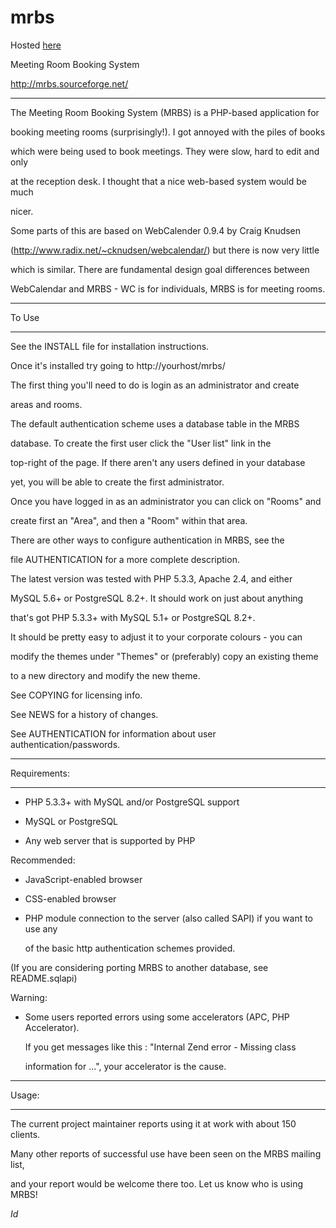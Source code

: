 # mrbs

Hosted [here](https://mrbsapp.herokuapp.com/)


Meeting Room Booking System

http://mrbs.sourceforge.net/

-------------------------------

The Meeting Room Booking System (MRBS) is a PHP-based application for

booking meeting rooms (surprisingly!). I got annoyed with the piles of books

which were being used to book meetings. They were slow, hard to edit and only

at the reception desk. I thought that a nice web-based system would be much

nicer.

Some parts of this are based on WebCalender 0.9.4 by Craig Knudsen 

(http://www.radix.net/~cknudsen/webcalendar/) but there is now very little

which is similar. There are fundamental design goal differences between

WebCalendar and MRBS - WC is for individuals, MRBS is for meeting rooms.

------

To Use

------

See the INSTALL file for installation instructions.

Once it's installed try going to http://yourhost/mrbs/

The first thing you'll need to do is login as an administrator and create

areas and rooms.

The default authentication scheme uses a database table in the MRBS

database. To create the first user click the "User list" link in the

top-right of the page. If there aren't any users defined in your database

yet, you will be able to create the first administrator.

Once you have logged in as an administrator you can click on "Rooms" and

create first an "Area", and then a "Room" within that area.

There are other ways to configure authentication in MRBS, see the

file AUTHENTICATION for a more complete description.

The latest version was tested with PHP 5.3.3, Apache 2.4, and either

MySQL 5.6+ or PostgreSQL 8.2+. It should work on just about anything

that's got PHP 5.3.3+ with MySQL 5.1+ or PostgreSQL 8.2+.

It should be pretty easy to adjust it to your corporate colours - you can

modify the themes under "Themes" or (preferably) copy an existing theme

to a new directory and modify the new theme.

See COPYING for licensing info.

See NEWS for a history of changes.

See AUTHENTICATION for information about user authentication/passwords.

-------------

Requirements:

-------------

- PHP 5.3.3+ with MySQL and/or PostgreSQL support

- MySQL or PostgreSQL

- Any web server that is supported by PHP

Recommended:

- JavaScript-enabled browser

- CSS-enabled browser

- PHP module connection to the server (also called SAPI) if you want to use any

  of the basic http authentication schemes provided.

(If you are considering porting MRBS to another database, see README.sqlapi)

Warning:

- Some users reported errors using some accelerators (APC, PHP Accelerator).

  If you get messages like this : "Internal Zend error - Missing class

  information for ...", your accelerator is the cause.

------

Usage:

------

The current project maintainer reports using it at work with about 150 clients.

Many other reports of successful use have been seen on the MRBS mailing list,

and your report would be welcome there too. Let us know who is using MRBS!

$Id$
